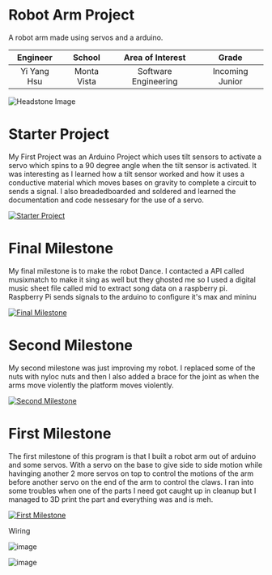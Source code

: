 ﻿# Robot Arm Project
A robot arm made using servos and a arduino.

| **Engineer** | **School** | **Area of Interest** | **Grade** |
|:--:|:--:|:--:|:--:|
| Yi Yang Hsu | Monta Vista | Software Engineering | Incoming Junior

![Headstone Image](https://lh3.googleusercontent.com/pw/AM-JKLXysOBkOESotPYS05-Olmgc3HEteCySzUPQ-FgDP_vDeZr1e4Q2ZG--OfiP1qNANj3DTfY75-ocJwwii1MuN0SCYBX76sCUTyuxIFN9czCwtOFfxKTyHyXiSByTk2yIHEzXsUMraTjmYrpFoI2vOno=s903-no?authuser=0)

# Starter Project
  
My First Project was an Arduino Project which uses tilt sensors to activate a servo which spins to a 90 degree angle when the tilt sensor is activated. It was interesting as I learned how a tilt sensor worked and how it uses a conductive material which moves bases on gravity to complete a circuit to sends a signal. I also breadedboarded and soldered and learned the documentation and code nessesary for the use of a servo.

[![Starter Project](https://i3.ytimg.com/vi/Dk8wo_IOyVo/maxresdefault.jpg)](https://www.youtube.com/watch?v=Dk8wo_IOyVo "Starter Project")

# Final Milestone
My final milestone is to make the robot Dance. I contacted a API called musixmatch to make it sing as well but they ghosted me so I used a digital music sheet file called mid to extract song data on a raspberry pi. Raspberry Pi sends signals to the arduino to configure it's max and mininu

[![Final Milestone](https://i.ytimg.com/an_webp/wKM3nT-UjmI/mqdefault_6s.webp?du=3000&sqp=CLrN4ZYG&rs=AOn4CLBYtPqzMzsh6wESP_Ok66Wq9HJazg)](https://www.youtube.com/watch?v=wKM3nT-UjmI&feature=emb_logo "Final Milestone")

# Second Milestone
My second milestone was just improving my robot. I replaced some of the nuts with nyloc nuts and then I also added a brace for the joint as when the arms move violently the platform moves violently.

[![Second Milestone](https://user-images.githubusercontent.com/45927105/179842083-ef3b40f3-d992-46da-9539-45a3ffd8ea81.png)](https://www.youtube.com/watch?v=X8aslb3ss8c&feature=emb_logo "Second Milestone")

# First Milestone
  
The first milestone of this program is that I built a robot arm out of arduino and some servos. With a servo on the base to give side to side motion while havinging another 2 more servos on top to control the motions of the arm before another servo on the end of the arm to control the claws. I ran into some troubles when one of the parts I need got caught up in cleanup but I managed to 3D print the part and everything was and is meh.


[![First Milestone](https://user-images.githubusercontent.com/45927105/179844386-833ccf42-198f-4863-a02e-193d91e29cbc.png)](https://www.youtube.com/watch?v=IZtO-BH21JM)

Wiring


![image](https://user-images.githubusercontent.com/45927105/175667853-95773154-0c41-441c-b991-e8bc25e07238.png)

![image](https://user-images.githubusercontent.com/45927105/175667898-16f17b63-f2bf-455d-866a-3caa14ab31fb.png)
